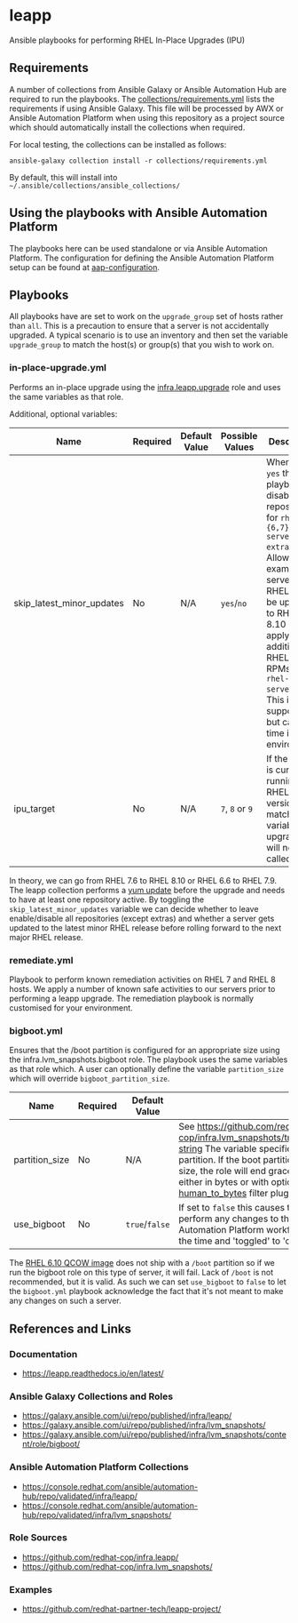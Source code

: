 # leapp
Ansible playbooks for performing RHEL In-Place Upgrades (IPU)

## Requirements

A number of collections from Ansible Galaxy or Ansible Automation Hub are required to run the playbooks.  The [collections/requirements.yml](collections/requirements.yml) lists the requirements if using Ansible Galaxy. This file will be processed by AWX or Ansible Automation Platform when using this repository as a project source which should automatically install the collections when required.

For local testing, the collections can be installed as follows:

`ansible-galaxy collection install -r collections/requirements.yml`

By default, this will install into `~/.ansible/collections/ansible_collections/`

## Using the playbooks with Ansible Automation Platform

The playbooks here can be used standalone or via Ansible Automation Platform.  The configuration for defining the Ansible Automation Platform setup can be found at [aap-configuration](https://github.com/rjo-uk/aap-configuration).

## Playbooks

All playbooks have are set to work on the `upgrade_group` set of hosts rather than `all`.  This is a precaution to ensure that a server is not accidentally upgraded.  A typical scenario is to use an inventory and then set the variable `upgrade_group` to match the host(s) or group(s) that you wish to work on.

### in-place-upgrade.yml

Performs an in-place upgrade using the [infra.leapp.upgrade](https://github.com/redhat-cop/infra.leapp/tree/main/roles/upgrade) role and uses the same variables as that role.

Additional, optional variables:

| Name | Required | Default Value | Possible Values | Description |
| ---- | -------- | ------------- | --------------- | ----------- |
| skip_latest_minor_updates | No | N/A | `yes`/`no` | When set to `yes` the playbook disables all repos except for `rhel-{6,7}-server-extras-rpms`.  Allows (for example) a server on RHEL 7.6 to be upgraded to RHEL 8.10 without applying the additional RHEL 7.9 RPMs from `rhel-7-server-rpms`.  This is NOT supported but can save time in a lab environment. |
| ipu_target | No | N/A | `7`, `8` or `9` | If the server is currently running the RHEL major version that matches this variable, the upgrade role will not be called. |

In theory, we can go from RHEL 7.6 to RHEL 8.10 or RHEL 6.6 to RHEL 7.9.  The leapp collection performs a [yum update](https://github.com/redhat-cop/infra.leapp/blob/main/roles/upgrade/tasks/update-and-reboot.yml) before the upgrade and needs to have at least one repository active. By toggling the `skip_latest_minor_updates` variable we can decide whether to leave enable/disable all repositories (except extras) and whether a server gets updated to the latest minor RHEL release before rolling forward to the next major RHEL release.

### remediate.yml

Playbook to perform known remediation activities on RHEL 7 and RHEL 8 hosts.  We apply a number of known safe activities to our servers prior to performing a leapp upgrade.  The remediation playbook is normally customised for your environment.

### bigboot.yml

Ensures that the /boot partition is configured for an appropriate size using the infra.lvm_snapshots.bigboot role.  The playbook uses the same variables as that role which.  A user can optionally define the variable `partition_size` which will override `bigboot_partition_size`.


| Name | Required | Default Value | Possible Values | Description |
| ---- | -------- | ------------- | --------------- | ----------- |
| partition_size | No | N/A | See https://github.com/redhat-cop/infra.lvm_snapshots/tree/main/roles/bigboot#bigboot_partition_size-string The variable specifies the minimum required size of the boot partition. If the boot partition is already equal to or greater than the given size, the role will end gracefully making no changes. The value can be either in bytes or with optional single letter suffix (1024 bases) using [human_to_bytes](https://docs.ansible.com/ansible/latest/collections/ansible/builtin/human_to_bytes_filter.html) filter plugin.|
| use_bigboot | No | `true`/`false` | If set to `false` this causes the playbook to exit successfully early and not perform any changes to the system.  This is useful in AWX/Ansible Automation Platform workflows where the playbook can be called all of the time and 'toggled' to 'off' by setting this value to `false`. |

The [RHEL 6.10 QCOW image](https://access.redhat.com/downloads/content/69/ver=/rhel---6/6.10/x86_64/product-software) does not ship with a `/boot` partition so if we run the bigboot role on this type of server, it will fail.  Lack of `/boot` is not recommended, but it is valid.  As such we can set `use_bigboot` to `false` to let the `bigboot.yml` playbook acknowledge the fact that it's not meant to make any changes on such a server.

## References and Links

### Documentation

- https://leapp.readthedocs.io/en/latest/

### Ansible Galaxy Collections and Roles
- https://galaxy.ansible.com/ui/repo/published/infra/leapp/
- https://galaxy.ansible.com/ui/repo/published/infra/lvm_snapshots/
- https://galaxy.ansible.com/ui/repo/published/infra/lvm_snapshots/content/role/bigboot/


### Ansible Automation Platform Collections

- https://console.redhat.com/ansible/automation-hub/repo/validated/infra/leapp/
- https://console.redhat.com/ansible/automation-hub/repo/validated/infra/lvm_snapshots/


### Role Sources

- https://github.com/redhat-cop/infra.leapp/
- https://github.com/redhat-cop/infra.lvm_snapshots/

### Examples

- https://github.com/redhat-partner-tech/leapp-project/
